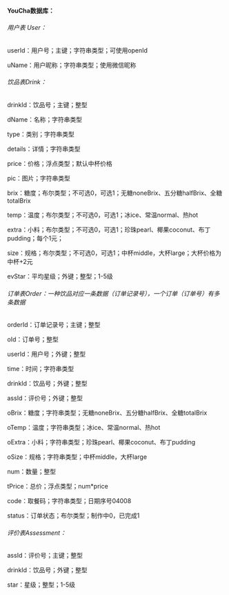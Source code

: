 #### YouCha数据库：

###### 用户表 User：

userId：用户号；主键；字符串类型；可使用openId

uName：用户昵称；字符串类型；使用微信昵称

###### 饮品表Drink：

drinkId：饮品号；主键；整型

dName：名称；字符串类型

type：类别；字符串类型

details：详情；字符串类型

price：价格；浮点类型；默认中杯价格

pic：图片；字符串类型

brix：糖度；布尔类型；不可选0，可选1；无糖noneBrix、五分糖halfBrix、全糖totalBrix

temp：温度；布尔类型；不可选0，可选1；冰ice、常温normal、热hot

extra：小料；布尔类型；不可选0，可选1；珍珠pearl、椰果coconut、布丁pudding；每个1元；

size：规格；布尔类型；不可选0，可选1；中杯middle，大杯large；大杯价格为中杯+2元

evStar：平均星级；外键；整型；1-5级

###### 订单表Order：一种饮品对应一条数据（订单记录号），一个订单（订单号）有多条数据

orderId：订单记录号；主键；整型

oId：订单号；整型

userId：用户号；外键；整型

time：时间；字符串类型

drinkId：饮品号；外键；整型

assId：评价号；外键；整型

oBrix：糖度；字符串类型；无糖noneBrix、五分糖halfBrix、全糖totalBrix

oTemp：温度；字符串类型；冰ice、常温normal、热hot

oExtra：小料；字符串类型；珍珠pearl、椰果coconut、布丁pudding

oSize：规格；字符串类型；中杯middle，大杯large 

num：数量；整型

tPrice：总价；浮点类型；num*price

code：取餐码；字符串类型；日期序号04008

status：订单状态；布尔类型；制作中0，已完成1

###### 评价表Assessment：

assId：评价号；主键；整型

drinkId：饮品号；外键；整型

star：星级；整型；1-5级
